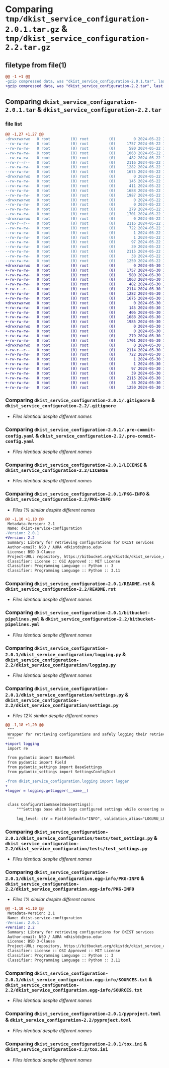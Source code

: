 # Comparing `tmp/dkist_service_configuration-2.0.1.tar.gz` & `tmp/dkist_service_configuration-2.2.tar.gz`

## filetype from file(1)

```diff
@@ -1 +1 @@
-gzip compressed data, was "dkist_service_configuration-2.0.1.tar", last modified: Wed May 22 14:56:05 2024, max compression
+gzip compressed data, was "dkist_service_configuration-2.2.tar", last modified: Thu May 30 14:08:57 2024, max compression
```

## Comparing `dkist_service_configuration-2.0.1.tar` & `dkist_service_configuration-2.2.tar`

### file list

```diff
@@ -1,27 +1,27 @@
-drwxrwxrwx   0 root         (0) root         (0)        0 2024-05-22 14:56:05.345018 dkist_service_configuration-2.0.1/
--rw-rw-rw-   0 root         (0) root         (0)     1757 2024-05-22 14:55:51.000000 dkist_service_configuration-2.0.1/.gitignore
--rw-rw-rw-   0 root         (0) root         (0)      580 2024-05-22 14:55:51.000000 dkist_service_configuration-2.0.1/.pre-commit-config.yaml
--rw-rw-rw-   0 root         (0) root         (0)     1063 2024-05-22 14:55:51.000000 dkist_service_configuration-2.0.1/LICENSE
--rw-rw-rw-   0 root         (0) root         (0)      482 2024-05-22 14:55:51.000000 dkist_service_configuration-2.0.1/MANIFEST.in
--rw-r--r--   0 root         (0) root         (0)     2116 2024-05-22 14:56:05.345018 dkist_service_configuration-2.0.1/PKG-INFO
--rw-rw-rw-   0 root         (0) root         (0)     1282 2024-05-22 14:55:51.000000 dkist_service_configuration-2.0.1/README.rst
--rw-rw-rw-   0 root         (0) root         (0)     1675 2024-05-22 14:55:51.000000 dkist_service_configuration-2.0.1/bitbucket-pipelines.yml
-drwxrwxrwx   0 root         (0) root         (0)        0 2024-05-22 14:56:05.341018 dkist_service_configuration-2.0.1/dkist_service_configuration/
--rw-rw-rw-   0 root         (0) root         (0)      145 2024-05-22 14:55:51.000000 dkist_service_configuration-2.0.1/dkist_service_configuration/__init__.py
--rw-rw-rw-   0 root         (0) root         (0)      411 2024-05-22 14:56:05.000000 dkist_service_configuration-2.0.1/dkist_service_configuration/_version.py
--rw-rw-rw-   0 root         (0) root         (0)     1688 2024-05-22 14:55:51.000000 dkist_service_configuration-2.0.1/dkist_service_configuration/logging.py
--rw-rw-rw-   0 root         (0) root         (0)     1987 2024-05-22 14:55:51.000000 dkist_service_configuration-2.0.1/dkist_service_configuration/settings.py
-drwxrwxrwx   0 root         (0) root         (0)        0 2024-05-22 14:56:05.345018 dkist_service_configuration-2.0.1/dkist_service_configuration/tests/
--rw-rw-rw-   0 root         (0) root         (0)        0 2024-05-22 14:55:51.000000 dkist_service_configuration-2.0.1/dkist_service_configuration/tests/__init__.py
--rw-rw-rw-   0 root         (0) root         (0)      279 2024-05-22 14:55:51.000000 dkist_service_configuration-2.0.1/dkist_service_configuration/tests/test_logging.py
--rw-rw-rw-   0 root         (0) root         (0)     1701 2024-05-22 14:55:51.000000 dkist_service_configuration-2.0.1/dkist_service_configuration/tests/test_settings.py
-drwxrwxrwx   0 root         (0) root         (0)        0 2024-05-22 14:56:05.345018 dkist_service_configuration-2.0.1/dkist_service_configuration.egg-info/
--rw-r--r--   0 root         (0) root         (0)     2116 2024-05-22 14:56:05.000000 dkist_service_configuration-2.0.1/dkist_service_configuration.egg-info/PKG-INFO
--rw-rw-rw-   0 root         (0) root         (0)      722 2024-05-22 14:56:05.000000 dkist_service_configuration-2.0.1/dkist_service_configuration.egg-info/SOURCES.txt
--rw-rw-rw-   0 root         (0) root         (0)        1 2024-05-22 14:56:05.000000 dkist_service_configuration-2.0.1/dkist_service_configuration.egg-info/dependency_links.txt
--rw-rw-rw-   0 root         (0) root         (0)        1 2024-05-22 14:56:04.000000 dkist_service_configuration-2.0.1/dkist_service_configuration.egg-info/not-zip-safe
--rw-rw-rw-   0 root         (0) root         (0)       97 2024-05-22 14:56:05.000000 dkist_service_configuration-2.0.1/dkist_service_configuration.egg-info/requires.txt
--rw-rw-rw-   0 root         (0) root         (0)       39 2024-05-22 14:56:05.000000 dkist_service_configuration-2.0.1/dkist_service_configuration.egg-info/top_level.txt
--rw-rw-rw-   0 root         (0) root         (0)     2115 2024-05-22 14:55:51.000000 dkist_service_configuration-2.0.1/pyproject.toml
--rw-rw-rw-   0 root         (0) root         (0)       38 2024-05-22 14:56:05.345018 dkist_service_configuration-2.0.1/setup.cfg
--rw-rw-rw-   0 root         (0) root         (0)     1250 2024-05-22 14:55:51.000000 dkist_service_configuration-2.0.1/tox.ini
+drwxrwxrwx   0 root         (0) root         (0)        0 2024-05-30 14:08:57.908816 dkist_service_configuration-2.2/
+-rw-rw-rw-   0 root         (0) root         (0)     1757 2024-05-30 14:08:45.000000 dkist_service_configuration-2.2/.gitignore
+-rw-rw-rw-   0 root         (0) root         (0)      580 2024-05-30 14:08:45.000000 dkist_service_configuration-2.2/.pre-commit-config.yaml
+-rw-rw-rw-   0 root         (0) root         (0)     1063 2024-05-30 14:08:45.000000 dkist_service_configuration-2.2/LICENSE
+-rw-rw-rw-   0 root         (0) root         (0)      482 2024-05-30 14:08:45.000000 dkist_service_configuration-2.2/MANIFEST.in
+-rw-r--r--   0 root         (0) root         (0)     2114 2024-05-30 14:08:57.908816 dkist_service_configuration-2.2/PKG-INFO
+-rw-rw-rw-   0 root         (0) root         (0)     1282 2024-05-30 14:08:45.000000 dkist_service_configuration-2.2/README.rst
+-rw-rw-rw-   0 root         (0) root         (0)     1675 2024-05-30 14:08:45.000000 dkist_service_configuration-2.2/bitbucket-pipelines.yml
+drwxrwxrwx   0 root         (0) root         (0)        0 2024-05-30 14:08:57.904816 dkist_service_configuration-2.2/dkist_service_configuration/
+-rw-rw-rw-   0 root         (0) root         (0)      145 2024-05-30 14:08:45.000000 dkist_service_configuration-2.2/dkist_service_configuration/__init__.py
+-rw-rw-rw-   0 root         (0) root         (0)      406 2024-05-30 14:08:57.000000 dkist_service_configuration-2.2/dkist_service_configuration/_version.py
+-rw-rw-rw-   0 root         (0) root         (0)     1688 2024-05-30 14:08:45.000000 dkist_service_configuration-2.2/dkist_service_configuration/logging.py
+-rw-rw-rw-   0 root         (0) root         (0)     1985 2024-05-30 14:08:45.000000 dkist_service_configuration-2.2/dkist_service_configuration/settings.py
+drwxrwxrwx   0 root         (0) root         (0)        0 2024-05-30 14:08:57.904816 dkist_service_configuration-2.2/dkist_service_configuration/tests/
+-rw-rw-rw-   0 root         (0) root         (0)        0 2024-05-30 14:08:45.000000 dkist_service_configuration-2.2/dkist_service_configuration/tests/__init__.py
+-rw-rw-rw-   0 root         (0) root         (0)      279 2024-05-30 14:08:45.000000 dkist_service_configuration-2.2/dkist_service_configuration/tests/test_logging.py
+-rw-rw-rw-   0 root         (0) root         (0)     1701 2024-05-30 14:08:45.000000 dkist_service_configuration-2.2/dkist_service_configuration/tests/test_settings.py
+drwxrwxrwx   0 root         (0) root         (0)        0 2024-05-30 14:08:57.908816 dkist_service_configuration-2.2/dkist_service_configuration.egg-info/
+-rw-r--r--   0 root         (0) root         (0)     2114 2024-05-30 14:08:57.000000 dkist_service_configuration-2.2/dkist_service_configuration.egg-info/PKG-INFO
+-rw-rw-rw-   0 root         (0) root         (0)      722 2024-05-30 14:08:57.000000 dkist_service_configuration-2.2/dkist_service_configuration.egg-info/SOURCES.txt
+-rw-rw-rw-   0 root         (0) root         (0)        1 2024-05-30 14:08:57.000000 dkist_service_configuration-2.2/dkist_service_configuration.egg-info/dependency_links.txt
+-rw-rw-rw-   0 root         (0) root         (0)        1 2024-05-30 14:08:57.000000 dkist_service_configuration-2.2/dkist_service_configuration.egg-info/not-zip-safe
+-rw-rw-rw-   0 root         (0) root         (0)       97 2024-05-30 14:08:57.000000 dkist_service_configuration-2.2/dkist_service_configuration.egg-info/requires.txt
+-rw-rw-rw-   0 root         (0) root         (0)       39 2024-05-30 14:08:57.000000 dkist_service_configuration-2.2/dkist_service_configuration.egg-info/top_level.txt
+-rw-rw-rw-   0 root         (0) root         (0)     2115 2024-05-30 14:08:45.000000 dkist_service_configuration-2.2/pyproject.toml
+-rw-rw-rw-   0 root         (0) root         (0)       38 2024-05-30 14:08:57.908816 dkist_service_configuration-2.2/setup.cfg
+-rw-rw-rw-   0 root         (0) root         (0)     1250 2024-05-30 14:08:45.000000 dkist_service_configuration-2.2/tox.ini
```

### Comparing `dkist_service_configuration-2.0.1/.gitignore` & `dkist_service_configuration-2.2/.gitignore`

 * *Files identical despite different names*

### Comparing `dkist_service_configuration-2.0.1/.pre-commit-config.yaml` & `dkist_service_configuration-2.2/.pre-commit-config.yaml`

 * *Files identical despite different names*

### Comparing `dkist_service_configuration-2.0.1/LICENSE` & `dkist_service_configuration-2.2/LICENSE`

 * *Files identical despite different names*

### Comparing `dkist_service_configuration-2.0.1/PKG-INFO` & `dkist_service_configuration-2.2/PKG-INFO`

 * *Files 1% similar despite different names*

```diff
@@ -1,10 +1,10 @@
 Metadata-Version: 2.1
 Name: dkist-service-configuration
-Version: 2.0.1
+Version: 2.2
 Summary: Library for retrieving configurations for DKIST services
 Author-email: NSO / AURA <dkistdc@nso.edu>
 License: BSD 3-Clause
 Project-URL: repository, https://bitbucket.org/dkistdc/dkist_service_configuration
 Classifier: License :: OSI Approved :: MIT License
 Classifier: Programming Language :: Python :: 3
 Classifier: Programming Language :: Python :: 3.11
```

### Comparing `dkist_service_configuration-2.0.1/README.rst` & `dkist_service_configuration-2.2/README.rst`

 * *Files identical despite different names*

### Comparing `dkist_service_configuration-2.0.1/bitbucket-pipelines.yml` & `dkist_service_configuration-2.2/bitbucket-pipelines.yml`

 * *Files identical despite different names*

### Comparing `dkist_service_configuration-2.0.1/dkist_service_configuration/logging.py` & `dkist_service_configuration-2.2/dkist_service_configuration/logging.py`

 * *Files identical despite different names*

### Comparing `dkist_service_configuration-2.0.1/dkist_service_configuration/settings.py` & `dkist_service_configuration-2.2/dkist_service_configuration/settings.py`

 * *Files 12% similar despite different names*

```diff
@@ -1,18 +1,20 @@
 """
 Wrapper for retrieving configurations and safely logging their retrieval
 """
+import logging
 import re
 
 from pydantic import BaseModel
 from pydantic import Field
 from pydantic_settings import BaseSettings
 from pydantic_settings import SettingsConfigDict
 
-from dkist_service_configuration.logging import logger
+
+logger = logging.getLogger(__name__)
 
 
 class ConfigurationBase(BaseSettings):
     """Settings base which logs configured settings while censoring secrets"""
 
     log_level: str = Field(default="INFO", validation_alias="LOGURU_LEVEL")
```

### Comparing `dkist_service_configuration-2.0.1/dkist_service_configuration/tests/test_settings.py` & `dkist_service_configuration-2.2/dkist_service_configuration/tests/test_settings.py`

 * *Files identical despite different names*

### Comparing `dkist_service_configuration-2.0.1/dkist_service_configuration.egg-info/PKG-INFO` & `dkist_service_configuration-2.2/dkist_service_configuration.egg-info/PKG-INFO`

 * *Files 1% similar despite different names*

```diff
@@ -1,10 +1,10 @@
 Metadata-Version: 2.1
 Name: dkist-service-configuration
-Version: 2.0.1
+Version: 2.2
 Summary: Library for retrieving configurations for DKIST services
 Author-email: NSO / AURA <dkistdc@nso.edu>
 License: BSD 3-Clause
 Project-URL: repository, https://bitbucket.org/dkistdc/dkist_service_configuration
 Classifier: License :: OSI Approved :: MIT License
 Classifier: Programming Language :: Python :: 3
 Classifier: Programming Language :: Python :: 3.11
```

### Comparing `dkist_service_configuration-2.0.1/dkist_service_configuration.egg-info/SOURCES.txt` & `dkist_service_configuration-2.2/dkist_service_configuration.egg-info/SOURCES.txt`

 * *Files identical despite different names*

### Comparing `dkist_service_configuration-2.0.1/pyproject.toml` & `dkist_service_configuration-2.2/pyproject.toml`

 * *Files identical despite different names*

### Comparing `dkist_service_configuration-2.0.1/tox.ini` & `dkist_service_configuration-2.2/tox.ini`

 * *Files identical despite different names*

